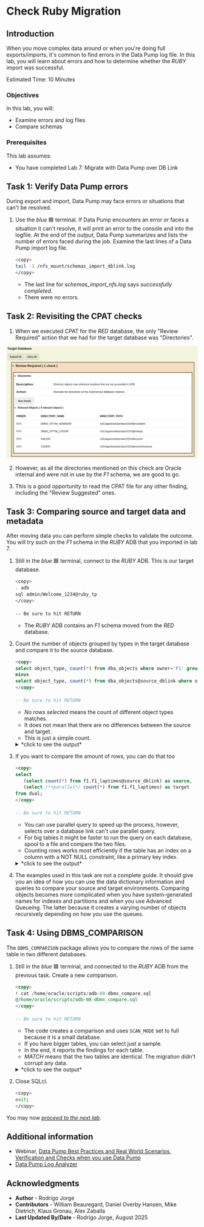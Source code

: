# Check Ruby Migration

## Introduction

When you move complex data around or when you're doing full exports/imports, it's common to find errors in the Data Pump log file. In this lab, you will learn about errors and how to determine whether the *RUBY* import was successful.

Estimated Time: 10 Minutes

### Objectives

In this lab, you will:

* Examine errors and log files
* Compare schemas

### Prerequisites

This lab assumes:

* You have completed Lab 7: Migrate with Data Pump over DB Link

## Task 1: Verify Data Pump errors

During export and import, Data Pump may face errors or situations that can't be resolved.

1. Use the *blue* 🟦 terminal. If Data Pump encounters an error or faces a situation it can't resolve, it will print an error to the console and into the logfile. At the end of the output, Data Pump summarizes and lists the number of errors faced during the job. Examine the last lines of a Data Pump import log file.

    ``` bash
    <copy>
    tail -1 /nfs_mount/schemas_import_dblink.log
    </copy>
    ```

    * The last line for *schemas\_import\_nfs.log* says *successfully completed*.
    * There were no errors.

## Task 2: Revisiting the CPAT checks

1. When we executed CPAT for the *RED* database, the only "Review Required" action that we had for the target database was "Directories".

![Directories](./images/red-directories.png)

2. However, as all the directories mentioned on this check are Oracle internal and were not in use by the *F1* schema, we are good to go.

3. This is a good opportunity to read the CPAT file for any other finding, including the "Review Suggested" ones.

## Task 3: Comparing source and target data and metadata

After moving data you can perform simple checks to validate the outcome. You will try such on the *F1* schema in the *RUBY* ADB that you imported in lab 7.

1. Still in the *blue* 🟦 terminal, connect to the *RUBY* ADB. This is our target database.

    ``` bash
    <copy>
    . adb
    sql admin/Welcome_1234@ruby_tp
    </copy>

    -- Be sure to hit RETURN
    ```

    * The *RUBY* ADB contains an *F1* schema moved from the *RED* database.

2. Count the number of objects grouped by types in the target database and compare it to the source database.

    ``` sql
    <copy>
    select object_type, count(*) from dba_objects where owner='F1' group by object_type
    minus
    select object_type, count(*) from dba_objects@source_dblink where owner='F1' group by object_type;
    </copy>

    -- Be sure to hit RETURN
    ```

    * *No rows selected* means the count of different object types matches.
    * It does not mean that there are no differences between the source and target.
    * This is just a simple count.

    <details>
    <summary>*click to see the output*</summary>

    ``` text
    SQL> select object_type, count(*) from dba_objects where owner='F1' group by object_type
         minus
         select object_type, count(*) from dba_objects@source_dblink where owner='F1' group by object_type;

    no rows selected
    ```

    </details>

3. If you want to compare the amount of rows, you can do that too

    ``` sql
    <copy>
    select
       (select count(*) from f1.f1_laptimes@source_dblink) as source,
       (select /*+parallel*/ count(*) from f1.f1_laptimes) as target
    from dual;
    </copy>

    -- Be sure to hit RETURN
    ```

    * You can use parallel query to speed up the process, however, selects over a database link can't use parallel query.
    * For big tables it might be faster to run the query on each database, spool to a file and compare the two files.
    * Counting rows works most efficiently if the table has an index on a column with a NOT NULL constraint, like a primary key index.

    <details>
    <summary>*click to see the output*</summary>

    ``` text
    SOURCE     TARGET
    ---------- ----------
    571047     571047
    ```

    </details>

4. The examples used in this task are not a complete guide. It should give you an idea of how you can use the data dictionary information and queries to compare your source and target environments. Comparing objects becomes more complicated when you have system-generated names for indexes and partitions and when you use Advanced Queueing. The latter because it creates a varying number of objects recursively depending on how you use the queues.

## Task 4: Using DBMS_COMPARISON

The `DBMS_COMPARISON` package allows you to compare the rows of the same table in two different databases.

1. Still in the *blue* 🟦 terminal, and connected to the *RUBY* ADB from the previous task. Create a new comparison.

    ``` sql
    <copy>
    ! cat /home/oracle/scripts/adb-08-dbms_compare.sql
    @/home/oracle/scripts/adb-08-dbms_compare.sql
    </copy>

    -- Be sure to hit RETURN
    ```
    
    * The code creates a comparison and uses `SCAN_MODE` set to full because it is a small database.
    * If you have bigger tables, you can select just a sample.
    * In the end, it reports the findings for each table.
    * *MATCH* means that the two tables are identical. The migration didn't corrupt any data.

    <details>
    <summary>*click to see the output*</summary>

    ``` text
    SQL> ! cat /home/oracle/scripts/adb-08-dbms_compare.sql
    SET SERVEROUT ON

    DECLARE
      V_COMPARISON_NAME VARCHAR2(128);
      V_RESULT          BOOLEAN;
      V_COMPARISON_OUT  DBMS_COMPARISON.COMPARISON_TYPE;
    BEGIN
      FOR T IN (
        SELECT OWNER, TABLE_NAME
          FROM ALL_TABLES
         WHERE OWNER IN ('F1','HR','PM','IX','SH','BI')
      ) LOOP
        BEGIN
          V_COMPARISON_NAME := 'CMP_' || T.TABLE_NAME;

          -- Drop if exists
          BEGIN
            DBMS_COMPARISON.DROP_COMPARISON(V_COMPARISON_NAME);
          EXCEPTION
            WHEN OTHERS THEN
              NULL;
          END;

          -- Create comparison
          DBMS_COMPARISON.CREATE_COMPARISON(
            COMPARISON_NAME => V_COMPARISON_NAME,
            SCHEMA_NAME => T.OWNER,
            OBJECT_NAME => T.TABLE_NAME,
            DBLINK_NAME => 'SOURCE_DBLINK',
            REMOTE_SCHEMA_NAME => T.OWNER,
            REMOTE_OBJECT_NAME => T.TABLE_NAME,
            SCAN_MODE => DBMS_COMPARISON.CMP_SCAN_MODE_FULL
          );

          -- Run comparison
          V_RESULT := DBMS_COMPARISON.COMPARE(COMPARISON_NAME => V_COMPARISON_NAME, SCAN_INFO => V_COMPARISON_OUT);
          DBMS_OUTPUT.PUT_LINE(T.OWNER || '.' || T.TABLE_NAME || ': ' || CASE
            WHEN V_RESULT THEN
              'MATCH'
            ELSE 'DIFFER'
          END);

        EXCEPTION
          WHEN OTHERS THEN
            DBMS_OUTPUT.PUT_LINE('Error comparing ' || T.TABLE_NAME || ': ' || SQLERRM);
        END;
      END LOOP;
    END;
    /

    SQL> @/home/oracle/scripts/adb-08-dbms_compare.sql
    F1.F1_CONSTRUCTORRESULTS: MATCH
    F1.F1_QUALIFYING: MATCH
    F1.F1_SPRINTRESULTS: MATCH
    F1.F1_PITSTOPS: MATCH
    F1.F1_LAPTIMES: MATCH
    F1.F1_RESULTS: MATCH
    F1.F1_STATUS: MATCH
    F1.F1_CONSTRUCTORSTANDINGS: MATCH
    F1.F1_RACES: MATCH
    F1.F1_CONSTRUCTORS: DIFFER
    F1.F1_CIRCUITS: MATCH
    F1.F1_SEASONS: MATCH
    F1.F1_DRIVERSTANDINGS: MATCH

    PL/SQL procedure successfully completed.
    ```

    </details>

2. Close SQLcl.

    ``` bash
    <copy>
    exit;
    </copy>
    ```

You may now [*proceed to the next lab*](#next).

## Additional information

* Webinar, [Data Pump Best Practices and Real World Scenarios, Verification and Checks when you use Data Pump](https://www.youtube.com/watch?v=960ToLE-ZE8&t=4857s)
* [Data Pump Log Analyzer](https://github.com/macsdata/data-pump-log-analyzer)

## Acknowledgments

* **Author** - Rodrigo Jorge
* **Contributors** - William Beauregard, Daniel Overby Hansen, Mike Dietrich, Klaus Gronau, Alex Zaballa
* **Last Updated By/Date** - Rodrigo Jorge, August 2025
